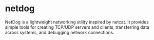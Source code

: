 # netdog
NetDog is a lightweight networking utility inspired by netcat. It provides simple tools for creating TCP/UDP servers and clients, transferring data across systems, and debugging network connections.
